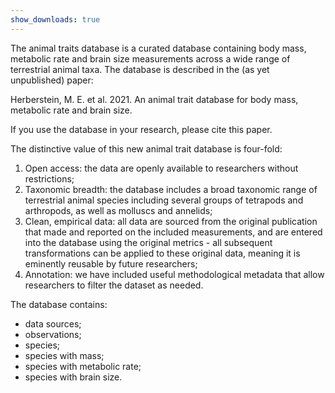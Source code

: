 ```yaml
---
show_downloads: true
---
```


The animal traits database is a curated database containing body mass, metabolic rate and brain size measurements across a wide range of terrestrial animal taxa. The database is described in the (as yet unpublished) paper:

Herberstein, M. E. et al. 2021. An animal trait database for body mass, metabolic rate and brain size.

If you use the database in your research, please cite this paper.

The distinctive value of this new animal trait database is four-fold:
<ol class="descr-list">
  <li>Open access: the data are openly available to researchers without restrictions; </li>
  <li>Taxonomic breadth: the database includes a broad taxonomic range of terrestrial animal species including several groups of tetrapods and arthropods, as well as molluscs and annelids; </li>
  <li>Clean, empirical data: all data are sourced from the original publication that made and reported on the included measurements, and are entered into the database using the original metrics - all subsequent transformations can be applied to these original data, meaning it is eminently reusable by future researchers; </li>
  <li>Annotation: we have included useful methodological metadata that allow researchers to filter the dataset as needed.</li>
</ol>


<div>
The database contains:
<ul class="descr-list">
  <li><span class="count" id="sources"></span> data sources;</li>
  <li><span class="count" id="observations"></span> observations;</li>
  <li><span class="count" id="species"></span> species;</li>
  <li><span class="count" id="mass"></span> species with mass;</li>
  <li><span class="count" id="metabolicrate"></span> species with metabolic rate;</li>
  <li><span class="count" id="brainsize"></span> species with brain size.</li>
</ul>
</div>



<script type = "text/javascript">
// Get some database statistics and enter them into the page
// Note that this doesn't work when running locally
let url = "{{ site.csv_url | absolute_url }}";
Papa.parse(url, {
    download: true,
    header: true,
    worker: true,
    complete: function(results) {
        let species = new Set();
        let mass = new Set();
        let mr = new Set();
        let brain = new Set();
        let sources = new Set();
        let observations = 0;
        results.data.forEach(row => {
            if (row.inTextReference !== undefined) sources.add(row.inTextReference);
            if (row.phylum !== undefined) observations++;
            if (row.species !== undefined) {
                species.add(row.species);
                if (row.mass || row.mass == "0") mass.add(row.species);
                if (row["metabolic rate"] || row["metabolic rate"] == "0") mr.add(row.species);
                if (row["brain size"] || row["brain size"] == "0") brain.add(row.species);
            }
        });
        document.getElementById("sources").innerHTML = sources.size;
        document.getElementById("observations").innerHTML = observations;
        document.getElementById("species").innerHTML = species.size;
        document.getElementById("mass").innerHTML = mass.size;
        document.getElementById("metabolicrate").innerHTML = mr.size;
        document.getElementById("brainsize").innerHTML = brain.size;
    }
});
</script>

